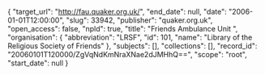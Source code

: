 {
  "target_url": "http://fau.quaker.org.uk/", 
  "end_date": null, 
  "date": "2006-01-01T12:00:00", 
  "slug": 33942, 
  "publisher": "quaker.org.uk", 
  "open_access": false, 
  "npld": true, 
  "title": "Friends Ambulance Unit ", 
  "organisation": {
    "abbreviation": "LRSF", 
    "id": 101, 
    "name": "Library of the Religious Society of Friends"
  }, 
  "subjects": [], 
  "collections": [], 
  "record_id": "20060101T120000/ZgVqNdKmNraXNae2dJMHhQ==", 
  "scope": "root", 
  "start_date": null
}

